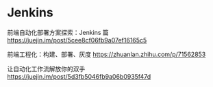 # Jenkins

前端自动化部署方案探索：Jenkins 篇
https://juejin.im/post/5cee8cf06fb9a07ef16165c5

前端工程化：构建、部署、灰度
https://zhuanlan.zhihu.com/p/71562853

让自动化工作流解放你的双手
https://juejin.im/post/5d3fb5046fb9a06b0935f47d
